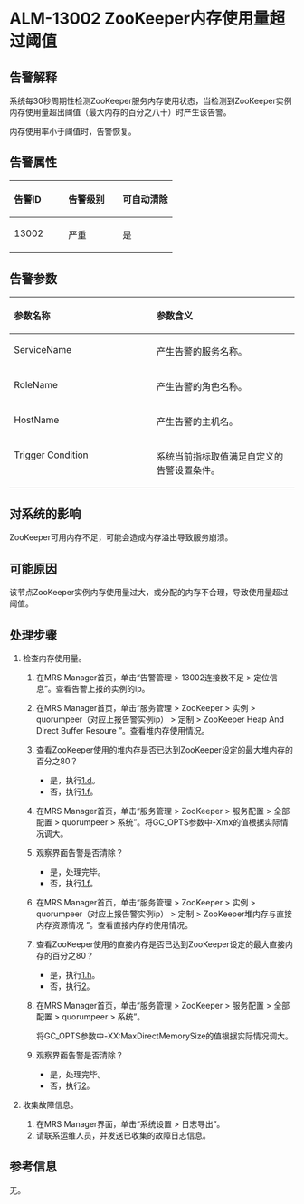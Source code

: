 # ALM-13002 ZooKeeper内存使用量超过阈值<a name="ZH-CN_TOPIC_0093195045"></a>

## 告警解释<a name="zh-cn_topic_0035998719_section46652504"></a>

系统每30秒周期性检测ZooKeeper服务内存使用状态，当检测到ZooKeeper实例内存使用量超出阈值（最大内存的百分之八十）时产生该告警。

内存使用率小于阈值时，告警恢复。

## 告警属性<a name="zh-cn_topic_0035998719_section17219353"></a>

<a name="zh-cn_topic_0035998719_table17618432"></a>
<table><thead align="left"><tr id="zh-cn_topic_0035998719_row61813935"><th class="cellrowborder" valign="top" width="33.33333333333333%" id="mcps1.1.4.1.1"><p id="zh-cn_topic_0035998719_p40872853"><a name="zh-cn_topic_0035998719_p40872853"></a><a name="zh-cn_topic_0035998719_p40872853"></a>告警ID</p>
</th>
<th class="cellrowborder" valign="top" width="33.33333333333333%" id="mcps1.1.4.1.2"><p id="zh-cn_topic_0035998719_p22366803"><a name="zh-cn_topic_0035998719_p22366803"></a><a name="zh-cn_topic_0035998719_p22366803"></a>告警级别</p>
</th>
<th class="cellrowborder" valign="top" width="33.33333333333333%" id="mcps1.1.4.1.3"><p id="zh-cn_topic_0035998719_p66880658"><a name="zh-cn_topic_0035998719_p66880658"></a><a name="zh-cn_topic_0035998719_p66880658"></a>可自动清除</p>
</th>
</tr>
</thead>
<tbody><tr id="zh-cn_topic_0035998719_row48624250"><td class="cellrowborder" valign="top" width="33.33333333333333%" headers="mcps1.1.4.1.1 "><p id="zh-cn_topic_0035998719_p46250162"><a name="zh-cn_topic_0035998719_p46250162"></a><a name="zh-cn_topic_0035998719_p46250162"></a>13002</p>
</td>
<td class="cellrowborder" valign="top" width="33.33333333333333%" headers="mcps1.1.4.1.2 "><p id="zh-cn_topic_0035998719_p55275618"><a name="zh-cn_topic_0035998719_p55275618"></a><a name="zh-cn_topic_0035998719_p55275618"></a>严重</p>
</td>
<td class="cellrowborder" valign="top" width="33.33333333333333%" headers="mcps1.1.4.1.3 "><p id="zh-cn_topic_0035998719_p48140083"><a name="zh-cn_topic_0035998719_p48140083"></a><a name="zh-cn_topic_0035998719_p48140083"></a>是</p>
</td>
</tr>
</tbody>
</table>

## 告警参数<a name="zh-cn_topic_0035998719_section20756449"></a>

<a name="zh-cn_topic_0035998719_table7032652"></a>
<table><thead align="left"><tr id="zh-cn_topic_0035998719_row1472067"><th class="cellrowborder" valign="top" width="50%" id="mcps1.1.3.1.1"><p id="zh-cn_topic_0035998719_p52128573"><a name="zh-cn_topic_0035998719_p52128573"></a><a name="zh-cn_topic_0035998719_p52128573"></a>参数名称</p>
</th>
<th class="cellrowborder" valign="top" width="50%" id="mcps1.1.3.1.2"><p id="zh-cn_topic_0035998719_p61664867"><a name="zh-cn_topic_0035998719_p61664867"></a><a name="zh-cn_topic_0035998719_p61664867"></a>参数含义</p>
</th>
</tr>
</thead>
<tbody><tr id="zh-cn_topic_0035998719_row28798367"><td class="cellrowborder" valign="top" width="50%" headers="mcps1.1.3.1.1 "><p id="zh-cn_topic_0035998719_p50966358"><a name="zh-cn_topic_0035998719_p50966358"></a><a name="zh-cn_topic_0035998719_p50966358"></a>ServiceName</p>
</td>
<td class="cellrowborder" valign="top" width="50%" headers="mcps1.1.3.1.2 "><p id="zh-cn_topic_0035998719_p34634354"><a name="zh-cn_topic_0035998719_p34634354"></a><a name="zh-cn_topic_0035998719_p34634354"></a>产生告警的服务名称。</p>
</td>
</tr>
<tr id="zh-cn_topic_0035998719_row43273738"><td class="cellrowborder" valign="top" width="50%" headers="mcps1.1.3.1.1 "><p id="zh-cn_topic_0035998719_p15511864"><a name="zh-cn_topic_0035998719_p15511864"></a><a name="zh-cn_topic_0035998719_p15511864"></a>RoleName</p>
</td>
<td class="cellrowborder" valign="top" width="50%" headers="mcps1.1.3.1.2 "><p id="zh-cn_topic_0035998719_p48501438"><a name="zh-cn_topic_0035998719_p48501438"></a><a name="zh-cn_topic_0035998719_p48501438"></a>产生告警的角色名称。</p>
</td>
</tr>
<tr id="zh-cn_topic_0035998719_row33859762"><td class="cellrowborder" valign="top" width="50%" headers="mcps1.1.3.1.1 "><p id="zh-cn_topic_0035998719_p58286192"><a name="zh-cn_topic_0035998719_p58286192"></a><a name="zh-cn_topic_0035998719_p58286192"></a>HostName</p>
</td>
<td class="cellrowborder" valign="top" width="50%" headers="mcps1.1.3.1.2 "><p id="zh-cn_topic_0035998719_p23561115"><a name="zh-cn_topic_0035998719_p23561115"></a><a name="zh-cn_topic_0035998719_p23561115"></a>产生告警的主机名。</p>
</td>
</tr>
<tr id="zh-cn_topic_0035998719_row10723444"><td class="cellrowborder" valign="top" width="50%" headers="mcps1.1.3.1.1 "><p id="zh-cn_topic_0035998719_p63292653"><a name="zh-cn_topic_0035998719_p63292653"></a><a name="zh-cn_topic_0035998719_p63292653"></a>Trigger Condition</p>
</td>
<td class="cellrowborder" valign="top" width="50%" headers="mcps1.1.3.1.2 "><p id="zh-cn_topic_0035998719_p26431238"><a name="zh-cn_topic_0035998719_p26431238"></a><a name="zh-cn_topic_0035998719_p26431238"></a>系统当前指标取值满足自定义的告警设置条件。</p>
</td>
</tr>
</tbody>
</table>

## 对系统的影响<a name="zh-cn_topic_0035998719_section52590313"></a>

ZooKeeper可用内存不足，可能会造成内存溢出导致服务崩溃。

## 可能原因<a name="zh-cn_topic_0035998719_section3550770"></a>

该节点ZooKeeper实例内存使用量过大，或分配的内存不合理，导致使用量超过阈值。

## 处理步骤<a name="zh-cn_topic_0035998719_section31956933"></a>

1.  检查内存使用量。
    1.  在MRS Manager首页，单击“告警管理 \> 13002连接数不足 \> 定位信息”。查看告警上报的实例的ip。
    2.  在MRS Manager首页，单击“服务管理 \> ZooKeeper \> 实例 \> quorumpeer（对应上报告警实例ip） \> 定制  \> ZooKeeper Heap And Direct Buffer Resoure ”。查看堆内存使用情况。
    3.  查看ZooKeeper使用的堆内存是否已达到ZooKeeper设定的最大堆内存的百分之80？
        -   是，执行[1.d](#zh-cn_topic_0035998719_cn_58_42_000001_3_mmccppss_stepb2)。
        -   否，执行[1.f](#zh-cn_topic_0035998719_cn_58_42_000001_3_mmccppss_stepb4)。

    4.  <a name="zh-cn_topic_0035998719_cn_58_42_000001_3_mmccppss_stepb2"></a>在MRS Manager首页，单击“服务管理 \> ZooKeeper \> 服务配置 \> 全部配置 \> quorumpeer \> 系统”。将GC\_OPTS参数中-Xmx的值根据实际情况调大。
    5.  观察界面告警是否清除？
        -   是，处理完毕。
        -   否，执行[1.f](#zh-cn_topic_0035998719_cn_58_42_000001_3_mmccppss_stepb4)。

    6.  <a name="zh-cn_topic_0035998719_cn_58_42_000001_3_mmccppss_stepb4"></a>在MRS Manager首页，单击“服务管理 \> ZooKeeper \> 实例 \> quorumpeer（对应上报告警实例ip） \> 定制 \> ZooKeeper堆内存与直接内存资源情况 ”。查看直接内存的使用情况。
    7.  查看ZooKeeper使用的直接内存是否已达到ZooKeeper设定的最大直接内存的百分之80？
        -   是，执行[1.h](#zh-cn_topic_0035998719_li49457583153150)。
        -   否，执行[2](#zh-cn_topic_0035998719_li3889450615244)。

    8.  <a name="zh-cn_topic_0035998719_li49457583153150"></a>在MRS Manager首页，单击“服务管理 \> ZooKeeper \> 服务配置 \> 全部配置 \> quorumpeer \> 系统”。

        将GC\_OPTS参数中-XX:MaxDirectMemorySize的值根据实际情况调大。

    9.  观察界面告警是否清除？
        -   是，处理完毕。
        -   否，执行[2](#zh-cn_topic_0035998719_li3889450615244)。


2.  <a name="zh-cn_topic_0035998719_li3889450615244"></a>收集故障信息。
    1.  在MRS Manager界面，单击“系统设置 \> 日志导出”。
    2.  请联系运维人员，并发送已收集的故障日志信息。


## 参考信息<a name="zh-cn_topic_0035998719_section19176948"></a>

无。

